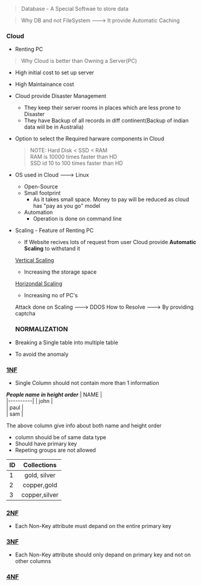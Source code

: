 > Database - A Special Softwae to store data

> Why DB and not FileSystem ---> It provide Automatic Caching

### Cloud

- Renting PC

> Why Cloud is better than Owning a Server(PC)

- High initial cost to set up server
- High Maintainance cost
- Cloud provide Disaster Management
  - They keep their server rooms in places which are less prone to Disaster
  - They have Backup of all records in diff continent(Backup of indian data wiil be in Australia)
- Option to select the Required harware components in Cloud
  > NOTE: Hard Disk < SSD < RAM  
  > RAM is 10000 times faster than HD  
  > SSD id 10 to 100 times faster than HD
- OS used in Cloud ---> Linux
  - Open-Source
  - Small footprint
    - As it takes small space. Money to pay will be reduced as cloud has "pay as you go" model
  - Automation
    - Operation is done on command line
- Scaling - Feature of Renting PC

  - If Website recives lots of request from user Cloud provide **Automatic Scaling** to withstand it

  <ins>Vertical Scaling

  - Increasing the storage space

  <ins>Horizondal Scaling

  - Increasing no of PC's

  Attack done on Scaling ---> DDOS
  How to Resolve ---> By providing captcha

  ### NORMALIZATION

- Breaking a Single table into multiple table
- To avoid the anomaly

### <ins> 1NF

- Single Column should not contain more than 1 information

**_People name in height order_**
| NAME |  
|----------|
| john |  
| paul |  
| sam |

The above column give info about both name and height order

- column should be of same data type
- Should have primary key
- Repeting groups are not allowed

| ID  |  Collections  |
| --- | :-----------: |
| 1   | gold, silver  |
| 2   |  copper,gold  |
| 3   | copper,silver |

### <ins>2NF

- Each Non-Key attribute must depand on the entire primary key

### <ins>3NF

- Each Non-Key attribute should only depand on primary key and not on other columns

### <ins>4NF
